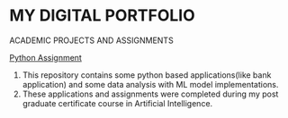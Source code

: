 # MY DIGITAL PORTFOLIO

ACADEMIC PROJECTS AND ASSIGNMENTS


[Python Assignment](https://github.com/npathak24/PythonAssignments)
1. This repository contains some python based applications(like bank application) and some data analysis with ML model implementations.
2. These applications and assignments were completed during my post graduate certificate course in Artificial Intelligence.
